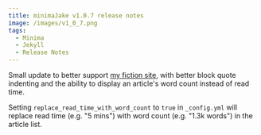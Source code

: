 ```yaml
---
title: minimaJake v1.0.7 release notes
image: /images/v1_0_7.png
tags:
  - Minima
  - Jekyll
  - Release Notes
---
```


Small update to better support [my fiction site](https://fiction.jakelee.co.uk), with better block quote indenting and the ability to display an article's word count instead of read time.

Setting `replace_read_time_with_word_count` to `true` in `_config.yml` will replace read time (e.g. "5 mins") with word count (e.g. "1.3k words") in the article list.
